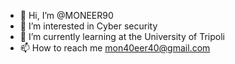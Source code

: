 - 👋 Hi, I’m @MONEER90
- 👀 I’m interested in Cyber ​​security
- 🌱 I’m currently learning at the University of Tripoli
- 📫 How to reach me mon40eer40@gmail.com

<!---
MONEER90/MONEER90 is a ✨ special ✨ repository because its `README.md` (this file) appears on your GitHub profile.
You can click the Preview link to take a look at your changes.
--->
